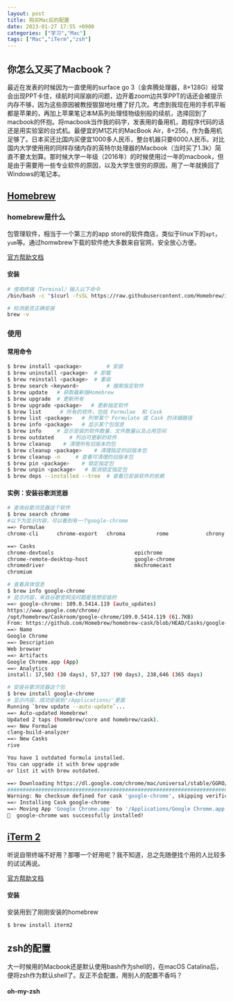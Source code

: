 ```yaml
---
layout: post
title: 购买Mac后的配置
date: 2023-01-27 17:55 +0900
categories: ["学习","Mac"]
tags: ["Mac","iTerm","zsh"]
---
```


## 你怎么又买了Macbook？

最近在发表的时候因为一直使用的surface go 3（金奔腾处理器，8+128G）经常会出现PPT卡住，续航时间尿崩的问题，边开着zoom边共享PPT的话还会被提示内存不够，因为这些原因被教授狠狠地吐槽了好几次。考虑到我现在用的手机平板都是苹果的，再加上苹果笔记本M系列处理怪物级别般的续航，选择回到了macbook的怀抱。将macbook当作我的码字，发表用的备用机，跑程序代码的话还是用实验室的台式机。最便宜的M1芯片的MacBook Air，8+256，作为备用机足够了。日本买还比国内买便宜1000多人民币，整台机器只要6000人民币。对比国内大学使用用的同样存储内存的英特尔处理器的Macbook（当时买了1.3k）简直不要太划算。那时候大学一年级（2016年）的时候使用过一年的macbook，但是由于需要用一些专业软件的原因，以及大学生很穷的原因，用了一年就换回了Windows的笔记本。

## [Homebrew](https://brew.sh)

### homebrew是什么

包管理软件，相当于一个第三方的app store的软件商店，类似于linux下的`apt`，`yum`等。通过homwbrew下载的软件绝大多数来自官网，安全放心方便。

[官方帮助文档](https://docs.brew.sh)

#### 安装

```bash
# 使用终端（Terminal）输入以下命令
/bin/bash -c "$(curl -fsSL https://raw.githubusercontent.com/Homebrew/install/HEAD/install.sh)"

# 检测是否正确安装
brew -v
```

### 使用

#### 常用命令

```bash
$ brew install <package>		# 安装
$ brew uninstall <package>	# 卸载
$ brew reinstall <package> 	# 重装
$ brew search <keyword>			# 搜索指定软件
$ brew update	# 获取最新版Homebrew
$ brew upgrade 	# 更新所有
$ brew upgrade <package>   # 更新指定软件
$ brew list      # 所有的软件，包括 Formulae  和 Cask
$ brew list <package>   # 列举某个 Formulate 或 Cask 的详细路径
$ brew info <package>   # 显示某个包信息
$ brew info     # 显示安装的软件数量、文件数量以及占用空间
$ brew outdated		# 列出可更新的软件
$ brew cleanup    # 清理所有旧版本的包
$ brew cleanup <package>  	# 清理指定的旧版本包
$ brew cleanup -n     # 查看可清理的旧版本包
$ brew pin <package>    # 锁定指定包
$ brew unpin <package>   # 取消锁定指定包
$ brew deps --installed --tree	# 查看已安装软件的依赖
```

#### 实例：安装谷歌浏览器

```bash
# 查询谷歌浏览器这个软件
$ brew search chrome
#以下为显示内容，可以看到有一个google-chrome
==> Formulae
chrome-cli      chrome-export   chroma          rome            chrony

==> Casks
chrome-devtools                          epichrome
chrome-remote-desktop-host               google-chrome
chromedriver                             mkchromecast
chromium


```

```bash
# 查看具体信息
$ brew info google-chrome
# 显示内容，来自谷歌官网没问题是我想安装的
==> google-chrome: 109.0.5414.119 (auto_updates)
https://www.google.com/chrome/
/opt/homebrew/Caskroom/google-chrome/109.0.5414.119 (61.7KB)
From: https://github.com/Homebrew/homebrew-cask/blob/HEAD/Casks/google-chrome.rb
==> Name
Google Chrome
==> Description
Web browser
==> Artifacts
Google Chrome.app (App)
==> Analytics
install: 17,503 (30 days), 57,327 (90 days), 238,646 (365 days)
```

```bash
# 安装谷歌浏览器这个包
$ brew install google-chrome
# 显示内容，成功安装到'/Applications/'里面
Running `brew update --auto-update`...
==> Auto-updated Homebrew!
Updated 2 taps (homebrew/core and homebrew/cask).
==> New Formulae
clang-build-analyzer
==> New Casks
rive

You have 1 outdated formula installed.
You can upgrade it with brew upgrade
or list it with brew outdated.

==> Downloading https://dl.google.com/chrome/mac/universal/stable/GGRO/googlechr
######################################################################## 100.0%
Warning: No checksum defined for cask 'google-chrome', skipping verification.
==> Installing Cask google-chrome
==> Moving App 'Google Chrome.app' to '/Applications/Google Chrome.app'
🍺  google-chrome was successfully installed!
```

## [iTerm 2](https://iterm2.com)

听说自带终端不好用？那哪一个好用呢？我不知道，总之先随便找个用的人比较多的试试再说。

[官方帮助文档](https://iterm2.com/documentation.html)

#### 安装

安装用到了刚刚安装的homebrew

```bash
$ brew install iterm2
```



## zsh的配置

大一时候用的Macbook还是默认使用bash作为shell的，在macOS Catalina后，便将zsh作为默认shell了。反正不会配置，用别人的配置不香吗？

#### oh-my-zsh



